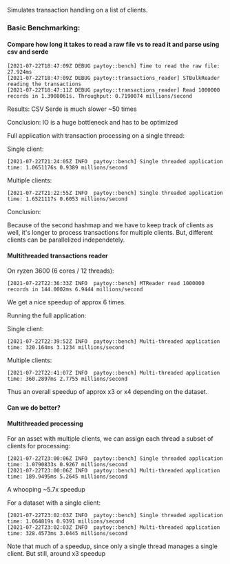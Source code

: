 Simulates transaction handling on a list of clients.


### Basic Benchmarking:

#### Compare how long it takes to read a raw file vs to read it and parse using csv and serde

```
[2021-07-22T18:47:09Z DEBUG paytoy::bench] Time to read the raw file: 27.924ms
[2021-07-22T18:47:09Z DEBUG paytoy::transactions_reader] STBulkReader reading the transactions
[2021-07-22T18:47:11Z DEBUG paytoy::transactions_reader] Read 1000000 records in 1.3908061s. Throughput: 0.7190074 millions/second
```

Results: CSV Serde is much slower ~50 times

Conclusion: IO is a huge bottleneck and has to be optimized

Full application with transaction processing on a single thread:


Single client:

```
[2021-07-22T21:24:05Z INFO  paytoy::bench] Single threaded application time: 1.0651176s 0.9389 millions/second
```
Multiple clients:
```
[2021-07-22T21:22:55Z INFO  paytoy::bench] Single threaded application time: 1.6521117s 0.6053 millions/second
```

Conclusion:

Because of the second hashmap and we have to keep track of clients as well, it's longer to process transactions for multiple clients.
But, different clients can be parallelized independetely.

#### Multithreaded transactions reader

On ryzen 3600 (6 cores / 12 threads):
```
[2021-07-22T22:36:33Z INFO  paytoy::bench] MTReader read 1000000 records in 144.0002ms 6.9444 millions/second
```

We get a nice speedup of approx 6 times.

Running the full application:

Single client:

```
[2021-07-22T22:39:52Z INFO  paytoy::bench] Multi-threaded application time: 320.164ms 3.1234 millions/second
```

Multiple clients:
```
[2021-07-22T22:41:07Z INFO  paytoy::bench] Multi-threaded application time: 360.2897ms 2.7755 millions/second
```

Thus an overall speedup of approx x3 or x4 depending on the dataset.

#### Can we do better?

#### Multithreaded processing

For an asset with multiple clients, we can assign each thread a subset of clients for processing:

```
[2021-07-22T23:00:06Z INFO  paytoy::bench] Single threaded application time: 1.0790833s 0.9267 millions/second
[2021-07-22T23:00:06Z INFO  paytoy::bench] Multi-threaded application time: 189.9495ms 5.2645 millions/second
```

A whooping ~5.7x speedup


For a dataset with a single client:

```
[2021-07-22T23:02:03Z INFO  paytoy::bench] Single threaded application time: 1.064819s 0.9391 millions/second
[2021-07-22T23:02:03Z INFO  paytoy::bench] Multi-threaded application time: 328.4573ms 3.0445 millions/second
```

Note that much of a speedup, since only a single thread manages a single client. But still, around x3 speedup